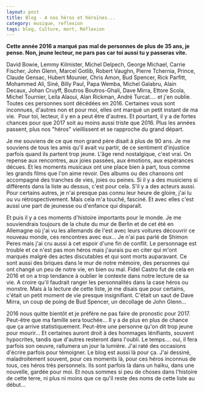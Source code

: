 ```yaml
---
layout: post
title: Blog - A nos héros et héroïnes...
category: musique, reflexion
tags: blog, Culture, mort, Réflexion
---
```

**Cette année 2016 a marqué pas mal de personnes de plus de 35 ans, je pense. Non, jeune lecteur, ne pars pas car toi aussi tu y passeras vite.**

David Bowie, Lemmy Kilmister, Michel Delpech, George Michael, Carrie Fischer, John Glenn, Marcel Gotlib, Robert Vaughn, Pierre Tchernia, Prince, Claude Gensac, Hubert Mounier, Chris Amon, Bud Spencer, Rick Parfitt, Mohammed Ali, Siné, Billy Paul, Papa Wemba, Michel Galabru, Alain Decaux, Johan Cruyff, Boutros Boutros-Ghali, Dave Mirra, Ettore Scola, Michel Tournier, Leila Alaoui, Alan Rickman, André Turcat.... et j'en oublie. Toutes ces personnes sont décédées en 2016. Certaines vous sont inconnues, d'autres non et pour moi, elles ont marqué un petit instant de ma vie.&nbsp; Pour toi, lecteur, il y en a peut être d'autres. Et pourtant, il y a de fortes chances pour que 2017 soit au moins aussi triste que 2016. Plus les années passent, plus nos "héros" vieillissent et se rapproche du grand départ.

Je me souviens de ce que mon grand père disait à plus de 90 ans. Je me souviens de tous les amis qu'il avait vu partir, de ce sentiment d'injustice parfois quand ils partent trop jeune. L'âge rend nostalgique, c'est vrai. On repense aux rencontres, aux joies passées, aux émotions, aux espérances décues. Et les moments musicaux ont une place bien à part, tous comme les grands films que l'on aime revoir. Des albums ou des chansons ont accompagné des tranches de vies, joies ou peines. Si il y a des musiciens si différents dans la liste au dessus, c'est pour cela. S'il y a des acteurs aussi. Pour certains autres, je n'ai presque pas connu leur heure de gloire, j'ai lu ou vu rétrospectivement. Mais cela m'a touché, fasciné. Et avec elles c'est aussi une part de jeunesse ou d'enfance qui disparaît.&nbsp;

Et puis il y a ces moments d'histoire importants pour le monde. Je me souviendrais toujours de la chute du mur de Berlin et de cet été en Allemagne où j'ai vu les allemands de l'est avec leurs voitures découvrir ce nouveau monde, ces rencontres avec eux... Je n'ai pas parlé de Shimon Peres mais j'ai cru aussi à cet espoir d'une fin de conflit. Le personnage est trouble et ce n'est pas mon héros mais j'aurais pu en citer qui m'ont marqués malgré des actes discutables et qui sont morts auparavant. Ce sont aussi des briques dans le mur de notre mémoire, des personnes qui ont changé un peu de notre vie, en bien ou mal. Fidel Castro fut de cela en 2016 et on a trop tendance à oublier le contexte dans notre lecture de sa vie. A croire qu'il faudrait ranger les personnalités dans la case héros ou monstre. Mais à la lecture de cette liste, je me disais que pour certains, c'était un petit moment de vie presque insignifiant. C'était un saut de Dave Mirra, un coup de poing de Bud Spencer, un décollage de John Glenn...

2016 nous quitte bientôt et je préfère ne pas faire de pronostic pour 2017. Peut-être que ma famille sera touchée... Il y a de plus en plus de chance que ça arrive statistiquement. Peut-être une personne qu'on dit trop jeune pour mourir... Et certaines auront droit à des hommages lénifiants, souvent hypocrites, tandis que d'autres resteront dans l'oubli. Le temps.... oui, il fera parfois son oeuvre, rallumera un jour la lumière. J'ai raté des occasions d'écrire parfois pour témoigner. Le blog est aussi là pour ça. J'ai dessiné, maladroitement souvent, pour ces moments là, pour ces héros inconnus de tous, ces héros très personnels. Ils sont parfois là dans un haïku, dans une nouvelle, gardée pour moi. Et nous sommes si peu de choses dans l'histoire de cette terre, ni plus ni moins que ce qu'il reste des noms de cette liste au début...
